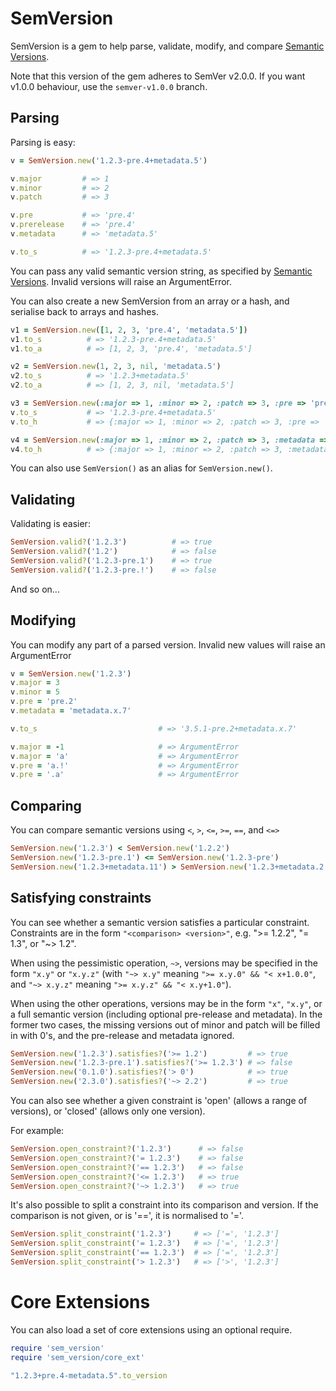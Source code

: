 SemVersion
==========

SemVersion is a gem to help parse, validate, modify, and compare [Semantic Versions](http://semver.org).

Note that this version of the gem adheres to SemVer v2.0.0.
If you want v1.0.0 behaviour, use the `semver-v1.0.0` branch.

Parsing
-------

Parsing is easy:

```ruby
v = SemVersion.new('1.2.3-pre.4+metadata.5')

v.major         # => 1
v.minor         # => 2
v.patch         # => 3

v.pre           # => 'pre.4'
v.prerelease    # => 'pre.4'
v.metadata      # => 'metadata.5'

v.to_s          # => '1.2.3-pre.4+metadata.5'
```

You can pass any valid semantic version string, as specified by [Semantic Versions](http://semver.org).
Invalid versions will raise an ArgumentError.

You can also create a new SemVersion from an array or a hash, and serialise back to arrays and hashes.

```ruby
v1 = SemVersion.new([1, 2, 3, 'pre.4', 'metadata.5'])
v1.to_s          # => '1.2.3-pre.4+metadata.5'
v1.to_a          # => [1, 2, 3, 'pre.4', 'metadata.5']

v2 = SemVersion.new(1, 2, 3, nil, 'metadata.5')
v2.to_s          # => '1.2.3+metadata.5'
v2.to_a          # => [1, 2, 3, nil, 'metadata.5']

v3 = SemVersion.new(:major => 1, :minor => 2, :patch => 3, :pre => 'pre.4', :metadata => 'metadata.5')
v.to_s           # => '1.2.3-pre.4+metadata.5'
v.to_h           # => {:major => 1, :minor => 2, :patch => 3, :pre => 'pre.4', :metadata => 'metadata.5'}

v4 = SemVersion.new(:major => 1, :minor => 2, :patch => 3, :metadata => 'metadata.6')
v4.to_h          # => {:major => 1, :minor => 2, :patch => 3, :metadata => 'metadata.6'}
```

You can also use `SemVersion()` as an alias for `SemVersion.new()`.


Validating
----------

Validating is easier:

```ruby
SemVersion.valid?('1.2.3')          # => true
SemVersion.valid?('1.2')            # => false
SemVersion.valid?('1.2.3-pre.1')    # => true
SemVersion.valid?('1.2.3-pre.!')    # => false
```

And so on...

Modifying
---------

You can modify any part of a parsed version.
Invalid new values will raise an ArgumentError

```ruby
v = SemVersion.new('1.2.3')
v.major = 3
v.minor = 5
v.pre = 'pre.2'
v.metadata = 'metadata.x.7'

v.to_s                           # => '3.5.1-pre.2+metadata.x.7'

v.major = -1                     # => ArgumentError
v.major = 'a'                    # => ArgumentError
v.pre = 'a.!'                    # => ArgumentError
v.pre = '.a'                     # => ArgumentError
```

Comparing
---------

You can compare semantic versions using `<`, `>`, `<=`, `>=`, `==`, and `<=>`

```ruby
SemVersion.new('1.2.3') < SemVersion.new('1.2.2')                        # => true
SemVersion.new('1.2.3-pre.1') <= SemVersion.new('1.2.3-pre')             # => false
SemVersion.new('1.2.3+metadata.11') > SemVersion.new('1.2.3+metadata.2') # => false
```

Satisfying constraints
----------------------

You can see whether a semantic version satisfies a particular constraint.
Constraints are in the form `"<comparison> <version>"`, e.g. ">= 1.2.2", "= 1.3", or "~> 1.2".

When using the pessimistic operation, `~>`, versions may be specified in the form `"x.y"` or `"x.y.z"` (with `"~> x.y"` meaning `">= x.y.0" && "< x+1.0.0"`, and `"~> x.y.z"` meaning `">= x.y.z" && "< x.y+1.0"`).

When using the other operations, versions may be in the form `"x"`, `"x.y"`, or a full semantic version (including optional pre-release and metadata).
In the former two cases, the missing versions out of minor and patch will be filled in with 0's, and the pre-release and metadata ignored.

```ruby
SemVersion.new('1.2.3').satisfies?('>= 1.2')         # => true
SemVersion.new('1.2.3-pre.1').satisfies?('>= 1.2.3') # => false
SemVersion.new('0.1.0').satisfies?('> 0')            # => true
SemVersion.new('2.3.0').satisfies?('~> 2.2')         # => true
```

You can also see whether a given constraint is 'open' (allows a range of versions), or 'closed' (allows only one version).

For example:

```ruby
SemVersion.open_constraint?('1.2.3')      # => false
SemVersion.open_constraint?('= 1.2.3')    # => false
SemVersion.open_constraint?('== 1.2.3')   # => false
SemVersion.open_constraint?('<= 1.2.3')   # => true
SemVersion.open_constraint?('~> 1.2.3')   # => true
```

It's also possible to split a constraint into its comparison and version.
If the comparison is not given, or is '==', it is normalised to '='.

```ruby
SemVersion.split_constraint('1.2.3')     # => ['=', '1.2.3']
SemVersion.split_constraint('= 1.2.3')   # => ['=', '1.2.3']
SemVersion.split_constraint('== 1.2.3')  # => ['=', '1.2.3']
SemVersion.split_constraint('> 1.2.3')   # => ['>', '1.2.3']
```

Core Extensions
===============

You can also load a set of core extensions using an optional require.

```ruby
require 'sem_version'
require 'sem_version/core_ext'

"1.2.3+pre.4-metadata.5".to_version
```
